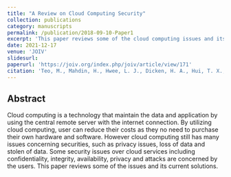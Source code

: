 ```yaml
---
title: "A Review on Cloud Computing Security"
collection: publications
category: manuscripts
permalink: /publication/2018-09-10-Paper1
excerpt: 'This paper reviews some of the cloud computing issues and its current solutions.'
date: 2021-12-17
venue: 'JOIV'
slidesurl: 
paperurl: 'https://joiv.org/index.php/joiv/article/view/171'
citation: 'Teo, M., Mahdin, H., Hwee, L. J., Dicken, H. A., Hui, T. X., Ling, T. M., & Azmi, M. S. (2018). A review on cloud computing security. JOIV: International Journal on Informatics Visualization, 2(4-2), 293-298.'
---
```


Abstract
------
Cloud computing is a technology that maintain the data and application by using the central remote server with the internet connection. By utilizing cloud computing, user can reduce their costs as they no need to purchase their own hardware and software. However cloud computing still has many issues concerning securities, such as privacy issues, loss of data and stolen of data. Some security issues over cloud services including confidentiality, integrity, availability, privacy and attacks are concerned by the users. This paper reviews some of the issues and its current solutions.